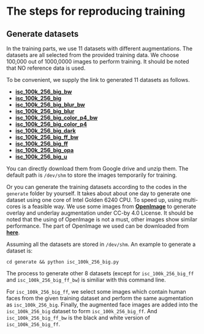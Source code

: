 # The steps for reproducing training

## Generate datasets

In the training parts, we use 11 datasets with different augmentations. The datasets are all selected from the provided training data. We choose 100,000 out of 1000,0000 images to perform training. It should be noted that NO reference data is used.

To be convenient, we supply the link to generated 11 datasets as follows.

* [**isc_100k_256_big_bw**](test)
* [**isc_100k_256_big**](test) 
* [**isc_100k_256_big_blur_bw**]()
* [**isc_100k_256_big_blur**]()
* [**isc_100k_256_big_color_p4_bw**]()
* [**isc_100k_256_big_color_p4**]()
* [**isc_100k_256_big_dark**]()
* [**isc_100k_256_big_ff_bw**]()
* [**isc_100k_256_big_ff**]()
* [**isc_100k_256_big_opa**]()
* [**isc_100k_256_big_u**]()


You can directly download them from Google drive and unzip them. The default path is ```/dev/shm``` to store the images temporarily for training.


Or you can generate the training datasets according to the codes in the ```generate``` folder by yourself. It takes about about one day to generate one dataset using one core of Intel Golden 6240 CPU. To speed up, using multi-cores is a feasible way. We use some images from [**OpenImage**](https://opensource.google/projects/open-images-dataset) to generate overlay and underlay augmentation under CC-by 4.0 License. It should be noted that the using of OpenImage is not a must, other images show similar performance. The part of OpenImage we used can be downloaded from [**here**](). 

Assuming all the datasets are stored in ```/dev/shm```. An example to generate a dataset is:
```
cd generate && python isc_100k_256_big.py
```
The process to generate other 8 datasets (except for ```isc_100k_256_big_ff``` and ```isc_100k_256_big_ff_bw```) is similiar with this command line.

For ```isc_100k_256_big_ff```, we select some images which contain human faces from the given training dataset and perform the same augmentation as ```isc_100k_256_big```. Finally, the augmented face images are added into the ```isc_100k_256_big``` dataset to form ```isc_100k_256_big_ff```. And ```isc_100k_256_big_ff_bw``` is the black and white version of ```isc_100k_256_big_ff```.








